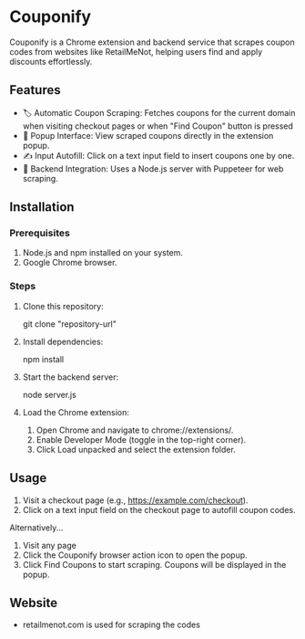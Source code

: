 # Couponify

Couponify is a Chrome extension and backend service that scrapes coupon codes from websites like RetailMeNot, helping users find and apply discounts effortlessly.

## Features

* 🏷️ Automatic Coupon Scraping: Fetches coupons for the current domain when visiting checkout pages or when "Find Coupon" button is pressed
* 🛒 Popup Interface: View scraped coupons directly in the extension popup.
* ✍️ Input Autofill: Click on a text input field to insert coupons one by one.
* 🔗 Backend Integration: Uses a Node.js server with Puppeteer for web scraping.

## Installation

### Prerequisites
1. Node.js and npm installed on your system.
2. Google Chrome browser.
   
### Steps
1. Clone this repository:
   
   git clone "repository-url"

2. Install dependencies:
   
   npm install

3. Start the backend server:

   node server.js

4. Load the Chrome extension:

   1. Open Chrome and navigate to chrome://extensions/.
   2. Enable Developer Mode (toggle in the top-right corner).
   3. Click Load unpacked and select the extension folder.

## Usage

   1. Visit a checkout page (e.g., https://example.com/checkout).
   2. Click on a text input field on the checkout page to autofill coupon codes.

   Alternatively...

   1. Visit any page
   2. Click the Couponify browser action icon to open the popup.
   3. Click Find Coupons to start scraping. Coupons will be displayed in the popup.

## Website

* retailmenot.com is used for scraping the codes


   

